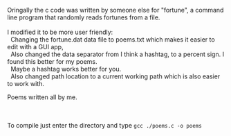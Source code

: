 Oringally the c code was written by someone else for "fortune", a command line program that randomly reads fortunes from a file.
<br><br>
I modified it to be more user friendly:<br>
&nbsp;&nbsp;Changing the fortune.dat data file to poems.txt which makes it easier to edit with a GUI app,<br>
&nbsp;&nbsp;Also changed the data separator from I think a hashtag, to a percent sign. I found this better for my poems.<br>
&nbsp;&nbsp;Maybe a hashtag works better for you.<br>
&nbsp;&nbsp;Also changed path location to a current working path which is also easier to work with.<br>

Poems written all by me.

<br><br>
To compile just enter the directory and type `gcc ./poems.c -o poems`
